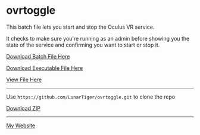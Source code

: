 # ovrtoggle

This batch file lets you start and stop the Oculus VR service.

It checks to make sure you're running as an admin before showing you the state of the service and confirming you want to start or stop it.

[Download Batch File Here](https://lunartiger.github.io/ovrtoggle/ovrtoggle.bat)

[Download Executable File Here](https://lunartiger.github.io/ovrtoggle/ovrtoggle.exe)

[View File Here](https://raw.githubusercontent.com/LunarTiger/ovrtoggle/master/ovrtoggle.bat)

<hr />

Use `https://github.com/LunarTiger/ovrtoggle.git` to clone the repo

[Download ZIP](https://github.com/LunarTiger/ovrtoggle/archive/master.zip)

<hr />

[My Website](https://lunartiger.github.io/)